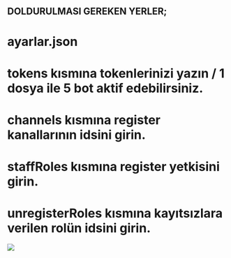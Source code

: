 ## DOLDURULMASI GEREKEN YERLER;

# ayarlar.json
# tokens kısmına tokenlerinizi yazın / 1 dosya ile 5 bot aktif edebilirsiniz.
# channels kısmına register kanallarının idsini girin.
# staffRoles kısmına register yetkisini girin.
# unregisterRoles kısmına kayıtsızlara verilen rolün idsini girin.
 <a href="https://discord.com/users/708952622375239690" target="_blank"><img src="https://shields.io/badge/Discord-111111.svg?&style=for-the-badge&logo=discord"></a>
